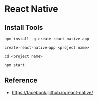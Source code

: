 # React Native

## Install Tools
```
npm install -g create-react-native-app
```

```
create-react-native-app <project name>

cd <project name>

npm start
```

## Reference
* https://facebook.github.io/react-native/